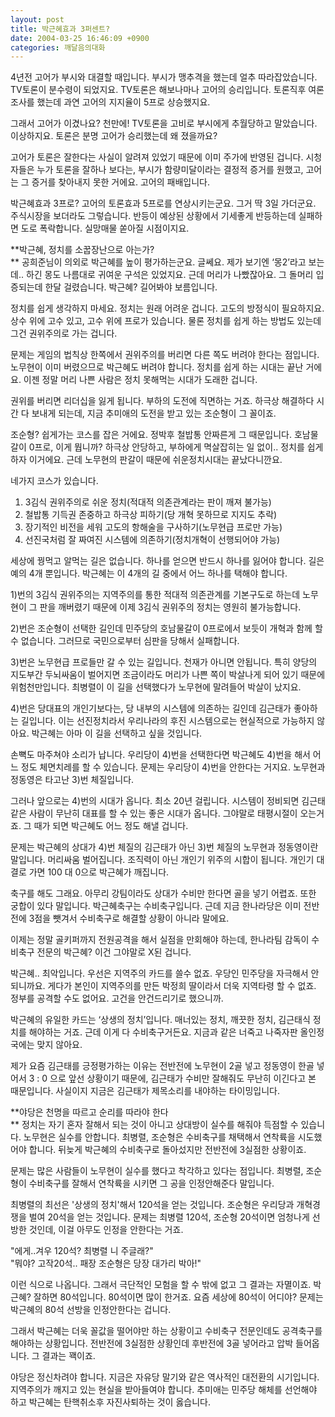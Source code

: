 ```yaml
---
layout: post
title: 박근혜효과 3퍼센트?
date: 2004-03-25 16:46:09 +0900
categories: 깨달음의대화
---
```

4년전 고어가 부시와 대결할 때입니다. 부시가 맹추격을 했는데 얼추 따라잡았습니다. TV토론이 분수령이 되었지요. TV토론은 해보나마나 고어의 승리입니다. 토론직후 여론조사를 했는데 과연 고어의 지지율이 5프로 상승했지요.

그래서 고어가 이겼나요? 천만에! TV토론을 고비로 부시에게 추월당하고 말았습니다. 이상하지요. 토론은 분명 고어가 승리했는데 왜 졌을까요?

고어가 토론은 잘한다는 사실이 알려져 있었기 때문에 이미 주가에 반영된 겁니다. 시청자들은 누가 토론을 잘하나 보다는, 부시가 함량미달이라는 결정적 증거를 원했고, 고어는 그 증거를 찾아내지 못한 거에요. 고어의 패배입니다. 

박근혜효과 3프로? 고어의 토론효과 5프로를 연상시키는군요. 그거 딱 3일 가더군요. 주식시장을 보더라도 그렇습니다. 반등이 예상된 상황에서 기세좋게 반등하는데 실패하면 도로 폭락합니다. 실망매물 쏟아질 시점이지요. 

**박근혜, 정치를 소꿉장난으로 아는가?  
** 공희준님이 의외로 박근혜를 높이 평가하는군요. 글쎄요. 제가 보기엔 ‘몽2’라고 보는데.. 하긴 몽도 나름대로 귀여운 구석은 있었지요. 근데 머리가 나빴잖아요. 그 돌머리 입증되는데 한달 걸렸습니다. 박근혜? 길어봐야 보름입니다. 

정치를 쉽게 생각하지 마세요. 정치는 원래 어려운 겁니다. 고도의 방정식이 필요하지요. 상수 위에 고수 있고, 고수 위에 프로가 있습니다. 물론 정치를 쉽게 하는 방법도 있는데 그건 권위주의로 가는 겁니다. 

문제는 게임의 법칙상 한쪽에서 권위주의를 버리면 다른 쪽도 버려야 한다는 점입니다. 노무현이 이미 버렸으므로 박근혜도 버려야 합니다. 정치를 쉽게 하는 시대는 끝난 거에요. 이젠 정말 머리 나쁜 사람은 정치 못해먹는 시대가 도래한 겁니다. 

권위를 버리면 리더십을 잃게 됩니다. 부하의 도전에 직면하는 거죠. 하극상 해결하다 시간 다 보내게 되는데, 지금 추미애의 도전을 받고 있는 조순형이 그 꼴이죠. 

조순형? 쉽게가는 코스를 잡은 거에요. 정박후 철밥통 안짜른게 그 때문입니다. 호남물갈이 0프로, 이게 뭡니까? 하극상 안당하고, 부하에게 멱살잡히는 일 없이.. 정치를 쉽게하자 이거에요. 근데 노무현의 판갈이 때문에 쉬운정치시대는 끝났다니깐요.

네가지 코스가 있습니다.

1) 3김식 권위주의로 쉬운 정치(적대적 의존관계라는 판이 깨져 불가능)  
2) 철밥통 기득권 존중하고 하극상 피하기(당 개혁 못하므로 지지도 추락)  
3) 장기적인 비전을 세워 고도의 항해술을 구사하기(노무현급 프로만 가능)  
4) 선진국처럼 잘 짜여진 시스템에 의존하기(정치개혁이 선행되어야 가능)

세상에 꿩먹고 알먹는 길은 없습니다. 하나를 얻으면 반드시 하나를 잃어야 합니다. 길은 예의 4개 뿐입니다. 박근혜는 이 4개의 길 중에서 어느 하나를 택해야 합니다. 

1)번의 3김식 권위주의는 지역주의를 통한 적대적 의존관계를 기본구도로 하는데 노무현이 그 판을 깨버렸기 때문에 이제 3김식 권위주의 정치는 영원히 불가능합니다. 

2)번은 조순형이 선택한 길인데 민주당의 호남물갈이 0프로에서 보듯이 개혁과 함께 할 수 없습니다. 그러므로 국민으로부터 심판을 당해서 실패합니다. 

3)번은 노무현급 프로들만 갈 수 있는 길입니다. 천재가 아니면 안됩니다. 특히 양당의 지도부간 두뇌싸움이 벌어지면 조금이라도 머리가 나쁜 쪽이 박살나게 되어 있기 때문에 위험천만입니다. 최병렬이 이 길을 선택했다가 노무현에 말려들어 박살이 났지요.

4)번은 당대표의 개인기보다는, 당 내부의 시스템에 의존하는 길인데 김근태가 좋아하는 길입니다. 이는 선진정치라서 우리나라의 후진 시스템으로는 현실적으로 가능하지 않아요. 박근혜는 아마 이 길을 선택하고 싶을 것입니다. 

손뼉도 마주쳐야 소리가 납니다. 우리당이 4)번을 선택한다면 박근혜도 4)번을 해서 어느 정도 체면치레를 할 수 있습니다. 문제는 우리당이 4)번을 안한다는 거지요. 노무현과 정동영은 타고난 3)번 체질입니다. 

그러나 앞으로는 4)번의 시대가 옵니다. 최소 20년 걸립니다. 시스템이 정비되면 김근태 같은 사람이 무난히 대표를 할 수 있는 좋은 시대가 옵니다. 그야말로 태평시절이 오는거죠. 그 때가 되면 박근혜도 어느 정도 해낼 겁니다. 

문제는 박근혜의 상대가 4)번 체질의 김근태가 아닌 3)번 체질의 노무현과 정동영이란 말입니다. 머리싸움 벌어집니다. 조직력이 아닌 개인기 위주의 시합이 됩니다. 개인기 대결로 가면 100 대 0으로 박근혜가 깨집니다. 

축구를 해도 그래요. 아무리 강팀이라도 상대가 수비만 한다면 골을 넣기 어렵죠. 또한 궁합이 있다 말입니다. 박근혜축구는 수비축구입니다. 근데 지금 한나라당은 이미 전반전에 3점을 뺏겨서 수비축구로 해결할 상황이 아니라 말에요.

이제는 정말 골키퍼까지 전원공격을 해서 실점을 만회해야 하는데, 한나라팀 감독이 수비축구 전문의 박근혜? 이건 그야말로 X된 겁니다. 

박근혜.. 최악입니다. 우선은 지역주의 카드를 쓸수 없죠. 우당인 민주당을 자극해서 안되니까요. 게다가 본인이 지역주의를 만든 박정희 딸이라서 더욱 지역타령 할 수 없죠. 정부를 공격할 수도 없어요. 고건을 안건드리기로 했으니까.

박근혜의 유일한 카드는 ‘상생의 정치’입니다. 매너있는 정치, 깨끗한 정치, 김근태식 정치를 해야하는 거죠. 근데 이게 다 수비축구거든요. 지금과 같은 너죽고 나죽자판 올인정국에는 맞지 않아요.

제가 요즘 김근태를 긍정평가하는 이유는 전반전에 노무현이 2골 넣고 정동영이 한골 넣어서 3 : 0 으로 앞선 상황이기 때문에, 김근태가 수비만 잘해줘도 무난히 이긴다고 본 때문입니다. 사실이지 지금은 김근태가 제목소리를 내야하는 타이밍입니다. 

**야당은 천명을 따르고 순리를 따라야 한다  
** 정치는 자기 혼자 잘해서 되는 것이 아니고 상대방이 실수를 해줘야 득점할 수 있습니다. 노무현은 실수를 안합니다. 최병렬, 조순형은 수비축구를 채택해서 연착륙을 시도했어야 합니다. 뒤늦게 박근혜의 수비축구로 돌아섰지만 전반전에 3실점한 상황이죠.

문제는 많은 사람들이 노무현이 실수를 했다고 착각하고 있다는 점입니다. 최병렬, 조순형이 수비축구를 잘해서 연착륙을 시키면 그 공을 인정안해준다 말입니다.

최병렬의 최선은 '상생의 정치'해서 120석을 얻는 것입니다. 조순형은 우리당과 개혁경쟁을 벌여 20석을 얻는 것입니다. 문제는 최병렬 120석, 조순형 20석이면 엄청나게 선방한 것인데, 이걸 아무도 인정을 안한다는 거죠.

"에게..겨우 120석? 최병렬 니 주글래?"   
"뭐야? 고작20석.. 패장 조순형은 당장 대가리 박아!"

이런 식으로 나옵니다. 그래서 극단적인 모험을 할 수 밖에 없고 그 결과는 자멸이죠. 박근혜? 잘하면 80석입니다. 80석이면 많이 한거죠. 요즘 세상에 80석이 어디야? 문제는 박근혜의 80석 선방을 인정안한다는 겁니다. 

그래서 박근혜는 더욱 꼴값을 떨어야만 하는 상황이고 수비축구 전문인데도 공격축구를 해야하는 상황입니다. 전반전에 3실점한 상황인데 후반전에 3골 넣어라고 압박 들어옵니다. 그 결과는 꽥이죠. 

야당은 정신차려야 합니다. 지금은 자유당 말기와 같은 역사적인 대전환의 시기입니다. 지역주의가 깨지고 있는 현실을 받아들여야 합니다. 추미애는 민주당 해체를 선언해야 하고 박근혜는 탄핵취소후 자진사퇴하는 것이 옳습니다.